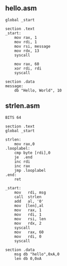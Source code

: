 
## hello.asm
    global _start

    section .text
    _start:
        mov rax, 1
        mov rdi, 1
        mov rsi, message
        mov rdx, 13
        syscall

        mov rax, 60
        xor rdi, rdi
        syscall

    section .data
    message:
        db "Hello, World", 10

## strlen.asm
    BITS 64

    section .text
    global _start

    strlen:
        mov rax,0                  
    .looplabel:
        cmp byte [rdi],0           
        je  .end                    
        inc rdi                     
        inc rax                    
        jmp .looplabel            
    .end:
        ret                      

    _start:
        mov   rdi, msg              
        call  strlen
        add   al, '0'               
        mov  [len],al            
        mov   rax, 1           
        mov   rdi, 1          
        mov   rsi, len       
        mov   rdx, 2        
        syscall           
        mov   rax, 60    
        mov   rdi, 0    
        syscall        

    section .data
        msg db "hello",0xA,0        
        len db 0,0xA  
